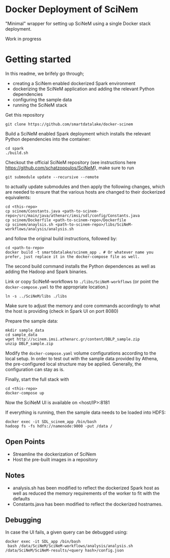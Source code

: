 # Docker Deployment of SciNem #

"Minimal" wrapper for setting up SciNeM using a single Docker stack deployment. 

Work in progress

# Getting started

In this readme, we brifely go through;
- creating a SciNem enabled dockerized Spark environment
- dockerizing the SciNeM application and adding the relevant Python dependencies
- configuring the sample data
- running the SciNeM stack



Get this repository
```
git clone https://github.com/smartdatalake/docker-scinem
```

Build a SciNeM enabled Spark deployment which installs the relevant Python dependencies into the container: 

```
cd spark
./build.sh
```

Checkout the official SciNeM repository (see instructions here https://github.com/schatzopoulos/SciNeM), make sure to run 
``` 
git submodule update --recursive --remote 
```

to actually update submodules and then apply the following changes, which are needed to ensure that the various hosts are changed to their dockerized equivalents:


```
cd <this-repo>
cp scinem/Constants.java <path-to-scinem-repo>/src/main/java/athenarc/imsi/sdl/config/Constants.java
cp scinem/Dockerfile <path-to-scinem-repo>/Dockerfile
cp scinem/anaylsis.sh <path-to-scinem-repo>/libs/SciNeM-workflows/analysis/analysis.sh
```

and follow the original build instructions, followed by:

```
cd <path-to-repo>
docker build -t smartdatalake/scinem_app . # Or whatever name you prefer, just replace it in the docker-compose file as well. 
```

The second build command installs the Python dependences as well as adding the Hadoop and Spark binaries. 

Link or copy SciNeM-workflows to ```./libs/SciNeM-workflows``` (or point the ```docker-compose.yaml``` to the appropriate location.)

```
ln -s ../SciNeM/libs ./libs
```

Make sure to adjust the memory and core commands accordingly to what the host is providing (check in Spark UI on port 8080)

Prepare the sample data:
 

```
mkdir sample_data
cd sample_data
wget http://scinem.imsi.athenarc.gr/content/DBLP_sample.zip
unzip DBLP_sample.zip 
```

Modify the ```docker-compose.yaml``` volume configurations according to the local setup. In order to test out with the sample data provided by Athena, the pre-configured local structure may be applied. Generally, the configuration can stay as is. 



Finally, start the full stack with

```
cd <this-repo>
docker-compose up 
```



Now the SciNeM UI is available on <host/IP>:8181

If everything is running, then the sample data needs to be loaded into HDFS:
```
docker exec -it SDL_scinem_app /bin/bash
hadoop fs -fs hdfs://namenode:9000 -put /data /

```


## Open Points ## 
- Streamline the dockerization of SciNem 
- Host the pre-built images in a repository

## Notes ## 
- analysis.sh has been modified to reflect the dockerized Spark host as well as reduced the memory requirements of the worker to fit with the defaults
- Constants.java has been modified to reflect the dockerized hostnames. 


## Debugging ##
In case the UI fails, a given query can be debugged using:
```
docker exec -it SDL_app /bin/bash
 bash /data/SciNeM/SciNeM-workflows/analysis/analysis.sh /data/SciNeM/SciNeM-results/<query hash>/config.json 

```